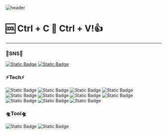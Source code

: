 ![header](https://capsule-render.vercel.app/api?type=shark&animation=fadeIn&color=auto&height=300&section=header&text=Welcome%20To%20Jungle&fontSize=90)

# 🆒  Ctrl + C 🦦 Ctrl + V!👍
***
  
  
### 🗽SNS🗽  
[![Static Badge](https://img.shields.io/badge/instagram-%23E4405F?style=for-the-badge&logo=instagram&logoColor=white)](https://www.instagram.com/srill01/ "instagram link") [![Static Badge](https://img.shields.io/badge/Gmail-%23EA4335?style=for-the-badge&logo=Gmail&logoColor=white)](mailto:srill9403@gmail.com "gmail link")
  
  
### ⚡Tech⚡  
![Static Badge](https://img.shields.io/badge/aws-%23232F3E?style=for-the-badge&logo=amazonaws&logoColor=white) ![Static Badge](https://img.shields.io/badge/Shell-%23FFD500?style=for-the-badge&logo=Shell&logoColor=white)  ![Static Badge](https://img.shields.io/badge/centos-%23262577?style=for-the-badge&logo=centos&logoColor=white) ![Static Badge](https://img.shields.io/badge/tomcat-%23F8DC75?style=for-the-badge&logo=apachetomcat&logoColor=white)   
![Static Badge](https://img.shields.io/badge/JS-%23F7DF1E?style=for-the-badge&logo=JavaScript&logoColor=white) ![Static Badge](https://img.shields.io/badge/python-%233776AB?style=for-the-badge&logo=python&logoColor=white) ![Static Badge](https://img.shields.io/badge/springboot-%236DB33F?style=for-the-badge&logo=springboot&logoColor=white) ![Static Badge](https://img.shields.io/badge/hibernate-%2359666C?style=for-the-badge&logo=hibernate&logoColor=white)    
![Static Badge](https://img.shields.io/badge/postgresql-%234169E1?style=for-the-badge&logo=postgresql&logoColor=white) ![Static Badge](https://img.shields.io/badge/MongoDB-%2347A248?style=for-the-badge&logo=MongoDB&logoColor=white) ![Static Badge](https://img.shields.io/badge/MySQL-%234479A1?style=for-the-badge&logo=MySQL&logoColor=white)   


  
  
### 🛸Tool🛸    
![Static Badge](https://img.shields.io/badge/Ai-%23FF9A00?style=for-the-badge&logo=adobeillustrator&logoColor=white) ![Static Badge](https://img.shields.io/badge/ps-%2331A8FF?style=for-the-badge&logo=adobephotoshop&logoColor=white)




<!--
https://github.com/kyechan99/capsule-render

https://shields.io/badges

https://simpleicons.org/

https://www.emojicopy.com/


- 🔭 I’m currently working on ...
- 🌱 I’m currently learning ...
- 👯 I’m looking to collaborate on ...
- 🤔 I’m looking for help with ...
- 💬 Ask me about ...
- 📫 How to reach me: ...
- 😄 Pronouns: ...
- ⚡ Fun fact: ...
-->
